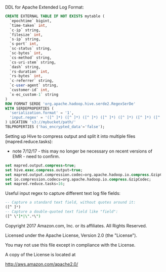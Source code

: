 DDL for Apache Extended Log Format:

```sql
CREATE EXTERNAL TABLE IF NOT EXISTS mytable (
  `epochtime` bigint,
  `time-taken` int,
  `c-ip` string,
  `filesize` int,
  `s-ip` string,
  `s-port` int,
  `sc-status` string,
  `sc-bytes` int,
  `cs-method` string,
  `cs-uri-stem` string,
  `dash` string,
  `rs-duration` int,
  `rs-bytes` int,
  `c-referrer` string,
  `c-user-agent` string,
  `customer-id` int,
  `x-ec_custom-1` string 
)
ROW FORMAT SERDE 'org.apache.hadoop.hive.serde2.RegexSerDe'
WITH SERDEPROPERTIES (
  'serialization.format' = '1',
  'input.regex' = '([^ ]*) ([^ ]*) ([^ ]*) ([^ ]*) ([^ ]*) ([^ ]*) ([^ ]*) ([^ ]*) ([^ ]*) ([^ ]*) ([^ ]*) ([^ ]*) ([^ ]*) ([^ ]*) ([^ \"]*|\".*\") ([^ ]*) ([^ \"]*|\".*\")'
) LOCATION 's3://mybucket/path/'
TBLPROPERTIES ('has_encrypted_data'='false');
```

Setting up Hive to compress output and split it into multiple files (mapred.reduce.tasks):

- note 7/12/17 - this may no longer be necessary on recent versions of EMR - need to confirm.

```sql
set mapred.output.compress=true;
set hive.exec.compress.output=true;
set mapred.output.compression.codec=org.apache.hadoop.io.compress.GzipCodec;
set io.compression.codecs=org.apache.hadoop.io.compress.GzipCodec;
set mapred.reduce.tasks=16;
```

Useful input regex to capture different text log file fields:

```sql
-- Capture a standard text field, without quotes around it:
([^ ]*) 
-- Capture a double-quoted text field like "field":
([^ \"]*|\".*\")
```

Copyright 2017 Amazon.com, Inc. or its affiliates. All Rights Reserved.

Licensed under the Apache License, Version 2.0 (the "License").

You may not use this file except in compliance with the License.

A copy of the License is located at

<http://aws.amazon.com/apache2.0/>